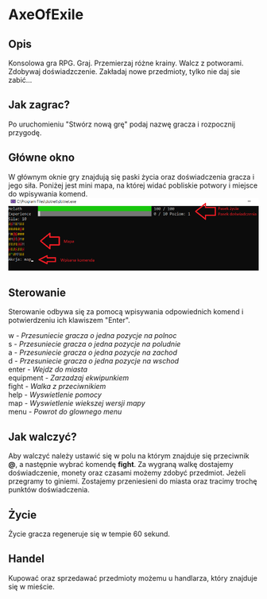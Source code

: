 # AxeOfExile

## Opis
Konsolowa gra RPG. Graj. Przemierzaj różne krainy. Walcz z potworami. Zdobywaj doświadzczenie. Zakładaj nowe przedmioty, tylko nie daj sie zabić...

## Jak zagrac?
Po uruchomieniu "Stwórz nową grę" podaj nazwę gracza i rozpocznij przygodę.

## Główne okno
W głównym oknie gry znajdują się paski życia oraz doświadczenia gracza i jego siła. Poniżej jest mini mapa, na której widać pobliskie potwory i miejsce do wpisywania komend.
![Mapa](mapa.png)

## Sterowanie
Sterowanie odbywa się za pomocą wpisywania odpowiednich komend i potwierdzeniu ich klawiszem "Enter".

w - *Przesuniecie gracza o jedna pozycje na polnoc*  
s - *Przesuniecie gracza o jedna pozycje na poludnie*  
a - *Przesuniecie gracza o jedna pozycje na zachod*  
d - *Przesuniecie gracza o jedna pozycje na wschod*  
enter - *Wejdz do miasta*  
equipment - *Zarzadzaj ekwipunkiem*  
fight - *Walka z przeciwnikiem*  
help - *Wyswietlenie pomocy*  
map - *Wyswietlenie wiekszej wersji mapy*  
menu - *Powrot do glownego menu*  

## Jak walczyć?
Aby walczyć należy ustawić się w polu na którym znajduje się przeciwnik **@**, a następnie wybrać komendę **fight**. Za wygraną walkę dostajemy doświadczenie, monety oraz czasami możemy zdobyć przedmiot. Jeżeli przegramy to giniemi. Zostajemy przeniesieni do miasta oraz tracimy trochę punktów doświadczenia.

## Życie
Życie gracza regeneruje się w tempie 60 sekund.

## Handel
Kupować oraz sprzedawać przedmioty możemu u handlarza, który znajduje się w mieście.





